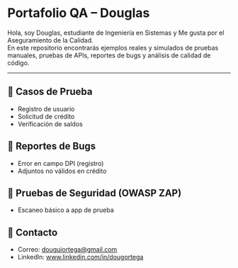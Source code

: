 # Portafolio QA – Douglas

Hola, soy Douglas, estudiante de Ingeniería en Sistemas y Me gusta por el Aseguramiento de la Calidad.  
En este repositorio encontrarás ejemplos reales y simulados de pruebas manuales, pruebas de APIs, reportes de bugs y análisis de calidad de código.

---

## 🧪 Casos de Prueba
- Registro de usuario
- Solicitud de crédito
- Verificación de saldos

## 🐞 Reportes de Bugs
- Error en campo DPI (registro)
- Adjuntos no válidos en crédito

## 🔐 Pruebas de Seguridad (OWASP ZAP)
- Escaneo básico a app de prueba

## 💬 Contacto
- Correo: douguiortega@gmail.com
- LinkedIn: www.linkedin.com/in/dougortega

